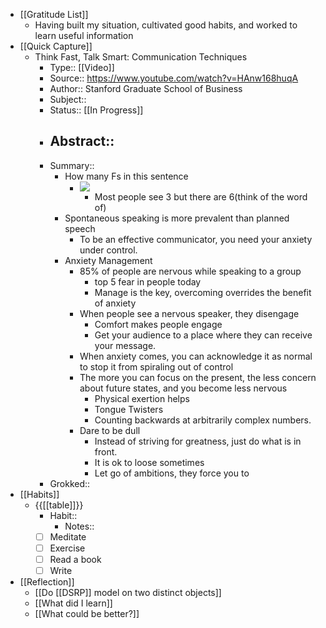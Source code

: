 - [[Gratitude List]]
    - Having built my situation, cultivated good habits, and worked to learn useful information
- [[Quick Capture]]
    - Think Fast, Talk Smart: Communication Techniques
        - Type::  [[Video]]
        - Source:: https://www.youtube.com/watch?v=HAnw168huqA
        - Author:: Stanford Graduate School of Business 
        - Subject::
        - Status:: [[In Progress]]
        - Abstract::
            - 
        - Summary::
            - How many Fs in this sentence
                - ![](https://firebasestorage.googleapis.com/v0/b/firescript-577a2.appspot.com/o/imgs%2Fapp%2FJavier-knowledge-graph%2FVa0unO2Pza.png?alt=media&token=195c3b05-7fe7-44da-a849-c181c00ffa0c)
                    - Most people see 3 but there are 6(think of the word of)
            - Spontaneous speaking is more prevalent than planned speech
                - To be an effective communicator, you need your anxiety under control. 
            - Anxiety Management
                - 85% of people are nervous while speaking to a group
                    - top 5 fear in people today
                    - Manage is the key, overcoming overrides the benefit of anxiety
                - When people see a nervous speaker, they disengage
                    - Comfort makes people engage
                    - Get your audience to a place where they can receive your message.
                - When anxiety comes, you can acknowledge it as normal to stop it from spiraling out of control
                - The more you can focus on the present, the less concern about future states, and you become less nervous
                    - Physical exertion helps
                    - Tongue Twisters
                    - Counting backwards at arbitrarily complex numbers.
                - Dare to be dull
                    - Instead of striving for greatness, just do what is in front.
                    - It is ok to loose sometimes
                    - Let go of ambitions, they force you to 
        - Grokked::
- [[Habits]]
    - {{[[table]]}}
        - Habit::
            - Notes::
        - [ ] Meditate
        - [ ] Exercise
        - [ ] Read a book
        - [ ] Write
- [[Reflection]]
    - [[Do [[DSRP]] model on two distinct objects]]
    - [[What did I learn]]
    - [[What could be better?]]
